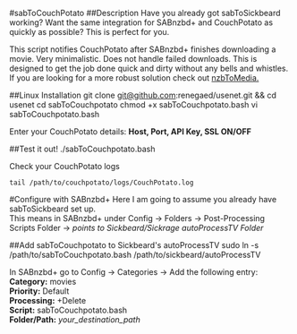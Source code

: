 #sabToCouchPotato
##Description
Have you already got sabToSickbeard working? Want the same integration for SABnzbd+ and CouchPotato as quickly as possible? This is perfect for you.

This script notifies CouchPotato after SABnzbd+ finishes downloading a movie. Very minimalistic. Does not handle failed downloads. This is designed to get the job done quick and dirty without any bells and whistles. If you are looking for a more robust solution check out [nzbToMedia.](https://github.com/clinton-hall/nzbToMedia) 

##Linux Installation
	git clone git@github.com:renegaed/usenet.git && cd usenet
	cd sabToCouchpotato
	chmod +x sabToCouchpotato.bash
	vi sabToCouchpotato.bash

Enter your CouchPotato details: **Host, Port, API Key, SSL ON/OFF**

##Test it out!
	./sabToCouchpotato.bash

Check your CouchPotato logs 

	tail /path/to/couchpotato/logs/CouchPotato.log

#Configure with SABnzbd+
Here I am going to assume you already have sabToSickbeard set up.  
This means in SABnzbd+ under Config -> Folders -> Post-Processing Scripts Folder -> *points to Sickbeard/Sickrage autoProcessTV Folder*

##Add sabToCouchpotato to Sickbeard's autoProcessTV
	sudo ln -s /path/to/sabToCouchpotato.bash /path/to/sickbeard/autoProcessTV

In SABnzbd+ go to Config -> Categories -> Add the following entry:  
**Category:** movies  
**Priority:** Default  
**Processing:** +Delete  
**Script:** sabToCouchpotato.bash  
**Folder/Path:** *your_destination_path*